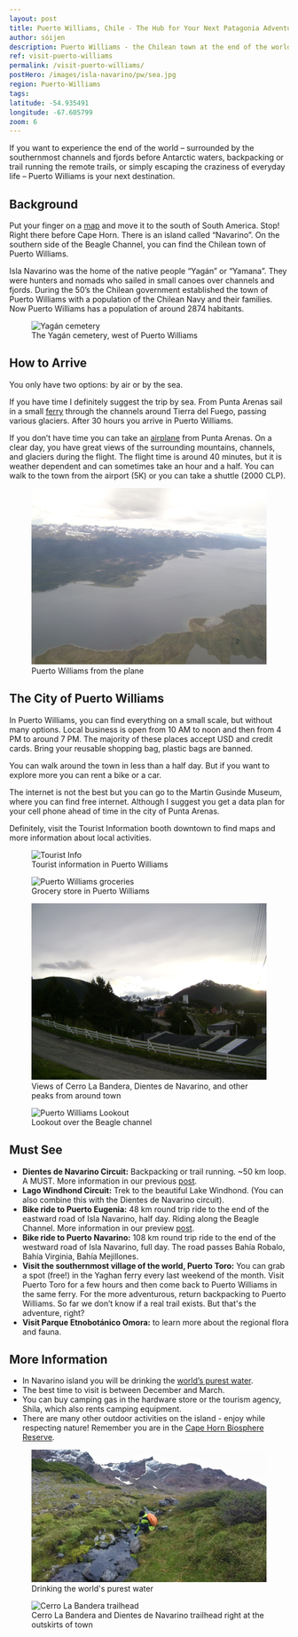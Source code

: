 ```yaml
---
layout: post
title: Puerto Williams, Chile - The Hub for Your Next Patagonia Adventure
author: sóijen
description: Puerto Williams - the Chilean town at the end of the world. Information to start your next adventure in Patagonia here.
ref: visit-puerto-williams
permalink: /visit-puerto-williams/
postHero: /images/isla-navarino/pw/sea.jpg
region: Puerto-Williams
tags: 
latitude: -54.935491
longitude: -67.605799
zoom: 6
---
```

If you want to experience the end of the world – surrounded by the southernmost channels and fjords before Antarctic waters, backpacking or trail running the remote trails, or simply escaping the craziness of everyday life – Puerto Williams is your next destination.

<h2>Background</h2>

Put your finger on a <a href="#map">map</a> and move it to the south of South America. Stop! Right there before Cape Horn. There is an island called “Navarino”. On the southern side of the Beagle Channel, you can find the Chilean town of Puerto Williams.

Isla Navarino was the home of the native people “Yagán” or “Yamana”. They were hunters and nomads who sailed in small canoes over channels and fjords. During the 50’s the Chilean government established the town of Puerto Williams with a population of the Chilean Navy and their families. Now Puerto Williams has a population of around 2874 habitants.

<figure class="figure">
  <img class="image" src="/images/isla-navarino/pw/cemetery.jpg"
      alt="Yagán cemetery">
     <figcaption class="img-caption">The Yagán cemetery, west of Puerto Williams</figcaption>
</figure>

<h2>How to Arrive</h2>

You only have two options: by air or by the sea.

If you have time I definitely suggest the trip by sea. From Punta Arenas sail in a small <a href="http://www.tabsa.cl/" target="_blank">ferry</a> through the channels around Tierra del Fuego, passing various glaciers. After 30 hours you arrive in Puerto Williams.

If you don’t have time you can take an <a href="http://dapairline.com/" target="_blank">airplane</a> from Punta Arenas. On a clear day, you have great views of the surrounding mountains, channels, and glaciers during the flight. The flight time is around 40 minutes, but it is weather dependent and can sometimes take an hour and a half. You can walk to the town from the airport (5K) or you can take a shuttle (2000 CLP).

<figure class="figure">
  <img class="image" src="/images/isla-navarino/pw/plane.jpg"
      alt="Puerto Williams by Air">
     <figcaption class="img-caption">Puerto Williams from the plane</figcaption>
</figure>

<h2>The City of Puerto Williams</h2>

In Puerto Williams, you can find everything on a small scale, but without many options. Local business is open from 10 AM to noon and then from 4 PM to around 7 PM. The majority of these places accept USD and credit cards. Bring your reusable shopping bag, plastic bags are banned.

You can walk around the town in less than a half day. But if you want to explore more you can rent a bike or a car.

The internet is not the best but you can go to the Martin Gusinde Museum, where you can find free internet. Although I suggest you get a data plan for your cell phone ahead of time in the city of Punta Arenas.

Definitely, visit the Tourist Information booth downtown to find maps and more information about local activities.

<figure class="figure">
  <img class="image" src="/images/isla-navarino/pw/touristinfo.jpg"
      alt="Tourist Info">
     <figcaption class="img-caption">Tourist information in Puerto Williams</figcaption>
</figure>
<figure class="figure">
  <img class="image" src="/images/isla-navarino/pw/road.jpg"
      alt="Puerto Williams groceries">
     <figcaption class="img-caption">Grocery store in Puerto Williams</figcaption>
</figure>
<figure class="figure">
  <img class="image" src="/images/isla-navarino/pw/dientes-mirador.jpg"
      alt="View of the Dientes">
     <figcaption class="img-caption">Views of Cerro La Bandera, Dientes de Navarino, and other peaks from around town</figcaption>
</figure>
<figure class="figure">
  <img class="image" src="/images/isla-navarino/pw/mirador.jpg"
      alt="Puerto Williams Lookout">
     <figcaption class="img-caption">Lookout over the Beagle channel</figcaption>
</figure>

<h2>Must See</h2>
<ul class="post-stats bullets">
<li><strong>Dientes de Navarino Circuit:</strong> Backpacking or trail running. ~50 km loop. A MUST. More information in our previous <a href="/trail-running-dientes-de-navarino/">post</a>.</li>
<li><strong>Lago Windhond Circuit:</strong> Trek to the beautiful Lake Windhond. (You can also combine this with the Dientes de Navarino circuit).</li>
<li><strong>Bike ride to Puerto Eugenia:</strong> 48 km round trip ride to the end of the eastward road of Isla Navarino, half day. Riding along the Beagle Channel. More information in our preview <a href="/bike-isla-navarino/">post</a>.</li>
<li><strong>Bike ride to Puerto Navarino:</strong> 108 km round trip ride to the end of the westward road of Isla Navarino, full day. The road passes Bahía Robalo, Bahía Virginia, Bahía Mejillones.</li>
<li><strong>Visit the southernmost village of the world, Puerto Toro:</strong> You can grab a spot (free!) in the Yaghan ferry every last weekend of the month. Visit Puerto Toro for a few hours and then come back to Puerto Williams in the same ferry. For the more adventurous, return backpacking to Puerto Williams. So far we don’t know if a real trail exists. But that's the adventure, right?</li>
<li><strong>Visit Parque Etnobotánico Omora:</strong> to learn more about the regional flora and fauna.</li>
</ul>

<h2>More Information</h2>
<ul class="post-stats bullets">
<li>In Navarino island you will be drinking the <a href="http://www.techtimes.com/articles/119774/20151229/this-is-where-the-worlds-purest-water-can-be-found.htm" target="_blank">world’s purest water</a>.</li>
<li>The best time to visit is between December and March.</li>
<li>You can buy camping gas in the hardware store or the tourism agency, Shila, which also rents camping equipment.</li>
<li>There are many other outdoor activities on the island - enjoy while respecting nature! Remember you are in the <a href="http://www.unesco.org/mabdb/br/brdir/directory/biores.asp?mode=all&code=CHI+08" target="_blank">Cape Horn Biosphere Reserve</a>.</li>
</ul>

<figure class="figure">
  <img class="image" src="/images/isla-navarino/pw/water.jpg"
      alt="River">
     <figcaption class="img-caption">Drinking the world's purest water</figcaption>
</figure>
<figure class="figure">
  <img class="image" src="/images/isla-navarino/pw/cerro-bandera.jpg"
      alt="Cerro La Bandera trailhead">
     <figcaption class="img-caption">Cerro La Bandera and Dientes de Navarino trailhead right at the outskirts of town</figcaption>
</figure>
